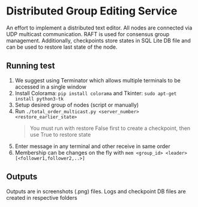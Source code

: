 # Distributed Group Editing Service

An effort to implement a distributed text editor. All nodes are connected via UDP multicast communication. RAFT is used for consensus group management. Additionally, checkpoints store states in SQL Lite DB file and can be used to restore last state of the node.

## Running test
1. We suggest using Terminator which allows multiple terminals to be accessed in a single window
2. Install Colorama: `pip install colorama` and Tkinter: `sudo apt-get install python3-tk`
3. Setup desired group of nodes (script or manually)
4. Run `./total_order_multicast.py <server_number> <restore_earlier_state>`
    > You must run with restore False first to create a checkpoint, then use True to restore state
5. Enter message in any terminal and other receive in same order
6. Membership can be changes on the fly with `mem <group_id> <leader> [<follower1,follower2,..>]`

## Outputs
Outputs are in screenshots (.png) files. Logs and checkpoint DB files are created in respective folders
